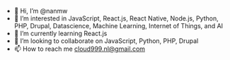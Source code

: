 - 👋 Hi, I’m @nanmw
- 👀 I’m interested in JavaScript, React.js, React Native, Node.js, Python, PHP, Drupal, Datascience, Machine Learning, Internet of Things, and AI
- 🌱 I’m currently learning React.js
- 💞️ I’m looking to collaborate on JavaScript, Python, PHP, Drupal
- 📫 How to reach me cloud999.nl@gmail.com

<!---
nanmw/nanmw is a ✨ special ✨ repository because its `README.md` (this file) appears on your GitHub profile.
You can click the Preview link to take a look at your changes.
--->
